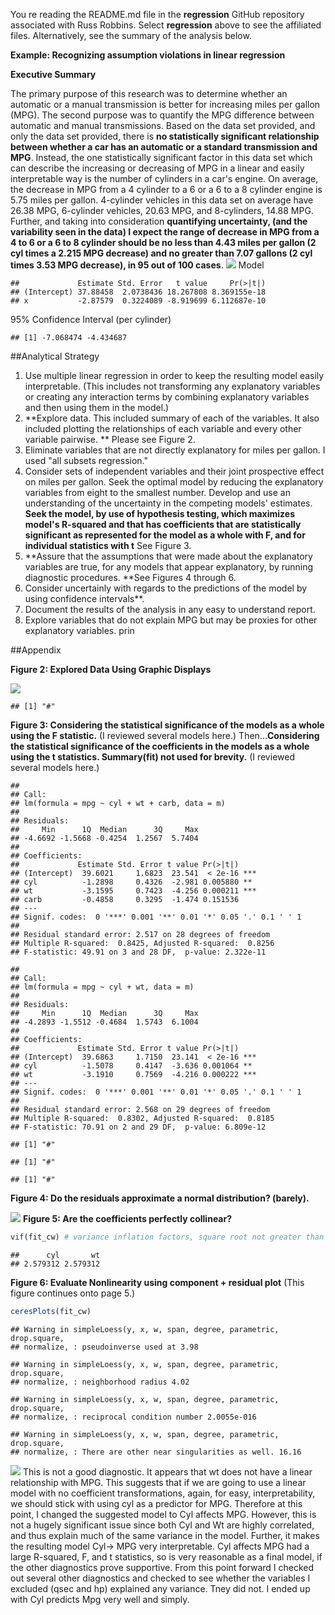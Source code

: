 You re reading the README.md file in the **regression** GitHub repository associated with Russ Robbins. Select **regression** above to see the affiliated files. Alternatively, see the summary of the analysis below.

**Example: Recognizing assumption violations in linear regression**

**Executive Summary**

The primary purpose of this research was to determine whether an automatic or a manual transmission is better for increasing miles per gallon (MPG). The second purpose was to quantify the MPG difference between automatic and manual transmissions. Based on the data set provided, and only the data set provided, there is **no statistically significant relationship between whether a car has an automatic or a standard transmission and MPG**. Instead, the one statistically significant factor in this data set which can describe the increasing or decreasing of MPG in a linear and easily interpretable way is the number of cylinders in a car's engine. On average, the decrease in MPG from a 4 cylinder to a 6 or a 6 to a 8 cylinder engine is 5.75 miles per gallon. 4-cylinder vehicles in this data set on average have 26.38 MPG, 6-cylinder vehicles, 20.63 MPG, and 8-cylinders, 14.88 MPG. Further, and taking into consideration **quantifying uncertainty, (and the variability seen in the data) I expect the range of decrease in MPG from a 4 to 6 or a 6 to 8 cylinder should be no less than 4.43 miles per gallon (2 cyl times a 2.215 MPG decrease) and no greater than 7.07 gallons (2 cyl times 3.53 MPG decrease), in 95 out of 100 cases**.
![](README_files/figure-html/unnamed-chunk-2-1.png) 
Model

```
##             Estimate Std. Error   t value     Pr(>|t|)
## (Intercept) 37.88458  2.0738436 18.267808 8.369155e-18
## x           -2.87579  0.3224089 -8.919699 6.112687e-10
```
95% Confidence Interval (per cylinder)

```
## [1] -7.068474 -4.434687
```

##Analytical Strategy
1. Use multiple linear regression in order to keep the resulting model easily interpretable. (This includes not transforming any explanatory variables or creating any interaction terms by combining explanatory variables and then using them in the model.)
2. **Explore data. This included summary of each of the variables. It also included plotting the relationships of each variable and every other variable pairwise. ** Please see Figure 2.
3. Eliminate variables that are not directly explanatory for miles per gallon. I used "all subsets regression."
4. Consider sets of independent variables and their joint prospective effect on miles per gallon. Seek the optimal model by reducing the explanatory variables from eight to the smallest number. Develop and use an understanding of the uncertainty in the competing models' estimates. **Seek the model, by use of hypothesis testing, which maximizes model's R-squared and that has coefficients that are statistically significant as represented for the model as a whole with F, and for individual statistics with t** See Figure 3.
5. **Assure that the assumptions that were made about the explanatory variables are true, for any models that appear explanatory, by running diagnostic procedures. **See Figures 4 through 6.
6. Consider uncertainly with regards to the predictions of the model by using confidence intervals**.
7. Document the results of the analysis in any easy to understand report.
8. Explore variables that do not explain MPG but may be proxies for other explanatory variables.
prin

##Appendix

**Figure 2: Explored Data Using Graphic Displays**

![](README_files/figure-html/unnamed-chunk-5-1.png) 

```
## [1] "#"
```
**Figure 3: Considering the statistical significance of the models as a whole using the F statistic.** (I reviewed several models here.) Then...**Considering the statistical significance of the coefficients in the models as a whole using the t statistics. Summary(fit) not used for brevity.** (I reviewed several models here.)

```
## 
## Call:
## lm(formula = mpg ~ cyl + wt + carb, data = m)
## 
## Residuals:
##     Min      1Q  Median      3Q     Max 
## -4.6692 -1.5668 -0.4254  1.2567  5.7404 
## 
## Coefficients:
##             Estimate Std. Error t value Pr(>|t|)    
## (Intercept)  39.6021     1.6823  23.541  < 2e-16 ***
## cyl          -1.2898     0.4326  -2.981 0.005880 ** 
## wt           -3.1595     0.7423  -4.256 0.000211 ***
## carb         -0.4858     0.3295  -1.474 0.151536    
## ---
## Signif. codes:  0 '***' 0.001 '**' 0.01 '*' 0.05 '.' 0.1 ' ' 1
## 
## Residual standard error: 2.517 on 28 degrees of freedom
## Multiple R-squared:  0.8425,	Adjusted R-squared:  0.8256 
## F-statistic: 49.91 on 3 and 28 DF,  p-value: 2.322e-11
```

```
## 
## Call:
## lm(formula = mpg ~ cyl + wt, data = m)
## 
## Residuals:
##     Min      1Q  Median      3Q     Max 
## -4.2893 -1.5512 -0.4684  1.5743  6.1004 
## 
## Coefficients:
##             Estimate Std. Error t value Pr(>|t|)    
## (Intercept)  39.6863     1.7150  23.141  < 2e-16 ***
## cyl          -1.5078     0.4147  -3.636 0.001064 ** 
## wt           -3.1910     0.7569  -4.216 0.000222 ***
## ---
## Signif. codes:  0 '***' 0.001 '**' 0.01 '*' 0.05 '.' 0.1 ' ' 1
## 
## Residual standard error: 2.568 on 29 degrees of freedom
## Multiple R-squared:  0.8302,	Adjusted R-squared:  0.8185 
## F-statistic: 70.91 on 2 and 29 DF,  p-value: 6.809e-12
```

```
## [1] "#"
```

```
## [1] "#"
```

```
## [1] "#"
```

**Figure 4: Do the residuals approximate a normal distribution? (barely).**

![](README_files/figure-html/unnamed-chunk-7-1.png) 
**Figure 5: Are the coefficients perfectly collinear?**

```r
vif(fit_cw) # variance inflation factors, square root not greater than 2 
```

```
##      cyl       wt 
## 2.579312 2.579312
```
**Figure 6: Evaluate Nonlinearity using component + residual plot** (This figure continues onto page 5.)

```r
ceresPlots(fit_cw)
```

```
## Warning in simpleLoess(y, x, w, span, degree, parametric, drop.square,
## normalize, : pseudoinverse used at 3.98
```

```
## Warning in simpleLoess(y, x, w, span, degree, parametric, drop.square,
## normalize, : neighborhood radius 4.02
```

```
## Warning in simpleLoess(y, x, w, span, degree, parametric, drop.square,
## normalize, : reciprocal condition number 2.0055e-016
```

```
## Warning in simpleLoess(y, x, w, span, degree, parametric, drop.square,
## normalize, : There are other near singularities as well. 16.16
```

![](README_files/figure-html/unnamed-chunk-9-1.png) 
This is not a good diagnostic. It appears that wt does not have a linear relationship with MPG. This suggests that if we are going to use a linear model with no coefficient transformations, again, for easy, interpretability, we should stick with using cyl as a predictor for MPG. Therefore at this point, I changed the suggested model to Cyl affects MPG. However, this is not a hugely significant issue since both Cyl and Wt are highly correlated, and thus explain much of the same variance in the model. Further, it makes the resulting model Cyl-> MPG very interpretable. Cyl affects MPG had a large R-squared, F, and t statistics, so is very reasonable as a final model, if the other diagnostics prove supportive. From this point forward I checked out several other diagnostics and checked to see whether the variables I excluded (qsec and hp) explained any variance. Tney did not. I ended up with Cyl predicts Mpg very well and simply.

